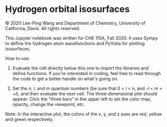 # Hydrogen orbital isosurfaces

© 2020 Lee-Ping Wang and Department of Chemistry, University of California, Davis. All rights reserved.

This Jupyter notebook was written for CHE 110A, Fall 2020.  It uses Sympy to define the hydrogen atom wavefunctions and PyVista for plotting isosurfaces.

How to use: 

1. Evaluate the cell directly below this one to import the libraries and define functions.  If you're interested in coding, feel free to read through the code to get a better handle on what's going on.

2. Set the *n*, *l*, and *m* quantum numbers (be sure that 0 < *l* < *n*, and -*l* < *m* < +*l*), and then evaluate the next cell.  The three-dimensional plot should appear.  Click the "three bars" in the upper left to set the color map, opacity, change the viewpoint, etc.

Note: In the interactive plot, the colors of the x, y, and z axes are red, yellow and green respectively.
